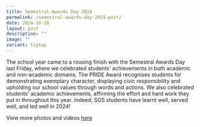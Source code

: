 ```yaml
---
title: Semestral Awards Day 2024
permalink: /semestral-awards-day-2024-post/
date: 2024-10-28
layout: post
description: ""
image: ""
variant: tiptap
---
```

<p>The school year came to a rousing finish with the Semestral Awards Day
last Friday, where we celebrated students' achievements in both academic
and non-academic domains. The PRIDE Award recognises students for demonstrating
exemplary character, displaying civic responsibility and upholding our
school values through words and actions. We also celebrated students' academic
achievements, affirming the effort and hard work they put in throughout
this year. Indeed, SGS students have learnt well, served well, and led
well in 2024!</p>
<p>View more photos and videos <a href="https://www.sgs.moe.edu.sg/semestral-awards-day-2024/" rel="noopener nofollow" target="_blank">here</a>
</p>